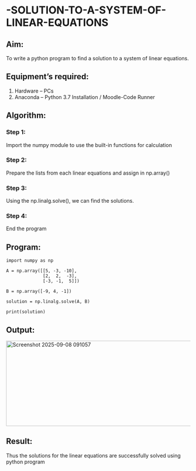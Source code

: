 # -SOLUTION-TO-A-SYSTEM-OF-LINEAR-EQUATIONS
## Aim:
To write a python program to find a solution to a system of linear equations.
## Equipment’s required:
1. 	Hardware – PCs
2. 	Anaconda – Python 3.7 Installation / Moodle-Code Runner
## Algorithm:
### Step 1: 
Import the numpy module to use the built-in functions for calculation
### Step 2: 
Prepare the lists from each linear equations and assign in np.array()
### Step 3: 
Using the np.linalg.solve(), we can find the solutions.
### Step 4: 
End the program
## Program:
```
import numpy as np

A = np.array([[5, -3, -10],
              [2,  2,  -3],
              [-3, -1,  5]])

B = np.array([-9, 4, -1])

solution = np.linalg.solve(A, B)

print(solution)
```

## Output:
<img width="831" height="233" alt="Screenshot 2025-09-08 091057" src="https://github.com/user-attachments/assets/b4a8e215-48bd-4e0c-a219-1dcb86ff36f0" />

## Result: 
Thus the solutions for the linear equations are successfully solved using python program

